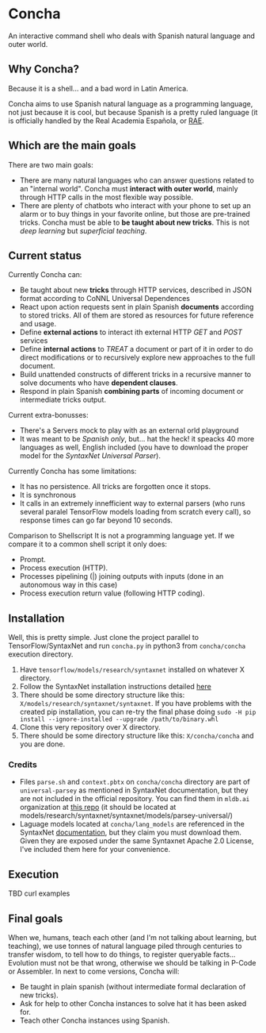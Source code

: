 # Concha
An interactive command shell who deals with Spanish natural 
language and outer world.

## Why Concha?
Because it is a shell... and a bad word in Latin America.

Concha aims to use Spanish natural language as a programming 
language, not just because it is cool, but because Spanish is
a pretty ruled language (it is officially handled by the Real 
Academia Española, or [RAE](http://www.rae.es/).

## Which are the main goals
There are two main goals:

* There are many natural languages who can answer questions 
related to an "internal world". Concha must **interact with 
outer world**, mainly through HTTP calls in the most flexible 
way possible.
* There are plenty of chatbots who interact with your phone 
to set up an alarm or to buy things in your favorite online, 
but those are pre-trained tricks. Concha must be able to **be 
taught about new tricks**. This is not _deep learning_ but
_superficial teaching_.

## Current status
Currently Concha can:
* Be taught about new **tricks** through HTTP services, described 
in JSON format according to CoNNL Universal Dependences
* React upon action requests sent in plain Spanish **documents** 
according to stored tricks. All of them are stored as resources
for future reference and usage.
* Define **external actions** to interact ith external HTTP _GET_
and _POST_ services
* Define **internal actions** to _TREAT_ a document or part of it 
in order to do direct modifications or to recursively explore 
new approaches to the full document.
* Build unattended constructs of different tricks in a recursive 
manner to solve documents who have **dependent clauses**.
* Respond in plain Spanish **combining parts** of incoming document
or intermediate tricks output.

Current extra-bonusses:
* There's a Servers mock to play with as an external orld playground
* It was meant to be _Spanish only_, but... hat the heck! it speacks 
40 more languages as well, English included (you have to download the
proper model for the _SyntaxNet Universal Parser_).

Currently Concha has some limitations:
* It has no persistence. All tricks are forgotten once it stops.
* It is synchronous
* It calls in an extremely innefficient way to external parsers
(who runs several paralel TensorFlow models loading from scratch
every call), so response times can go far beyond 10 seconds.

Comparison to Shellscript
It is not a programming language yet. If we compare it to a
common shell script it only does:
* Prompt.
* Process execution (HTTP).
* Processes pipelining (|) joining outputs with inputs (done in
an autonomous way in this case)
* Process execution return value (following HTTP coding).

## Installation
Well, this is pretty simple. Just clone the project parallel
to TensorFlow/SyntaxNet and run `concha.py` in python3 from 
`concha/concha` execution directory.

1. Have `tensorflow/models/research/syntaxnet` installed on 
whatever X directory.
2. Follow the SyntaxNet installation instructions detailed 
[here](https://github.com/tensorflow/models/tree/master/research/syntaxnet#installation) 
3. There should be some directory structure like this: 
`X/models/research/syntaxnet/syntaxnet`. If you have problems 
with the created pip installation, you can re-try the final phase doing 
`sudo -H pip install --ignore-installed --upgrade /path/to/binary.whl`
4. Clone this very repository over X directory.
5. There should be some directory structure like this:
`X/concha/concha` and you are done.

### Credits
* Files `parse.sh` and `context.pbtx` on `concha/concha` directory 
are part of `universal-parsey` as mentioned in SyntaxNet documentation, 
but they are not included in the official repository. You can find them in `mldb.ai` organization
at [this repo](https://github.com/mldbai/tensorflow-models/tree/master/syntaxnet/syntaxnet/models/parsey_universal)
(it should be located at models/research/syntaxnet/syntaxnet/models/parsey-universal/)
* Laguage models located at `concha/lang_models` are referenced 
in the SyntaxNet [documentation](https://github.com/tensorflow/models/blob/master/research/syntaxnet/g3doc/universal.md), 
but they claim you must download them. Given they are exposed under 
the same Syntaxnet Apache 2.0 License, I've included them here for your convenience. 

## Execution
TBD curl examples

## Final goals
When we, humans, teach each other (and I'm not talking about 
learning, but teaching), we use tonnes of natural language 
piled through centuries to transfer wisdom, to tell how to do 
things, to register queryable facts... Evolution must not be 
that wrong, otherwise we should be talking in P-Code or 
Assembler. In next to come versions, Concha will:

* Be taught in plain spanish (without intermediate formal 
declaration of new tricks).
* Ask for help to other Concha instances to solve hat it has 
been asked for.
* Teach other Concha instances using Spanish.